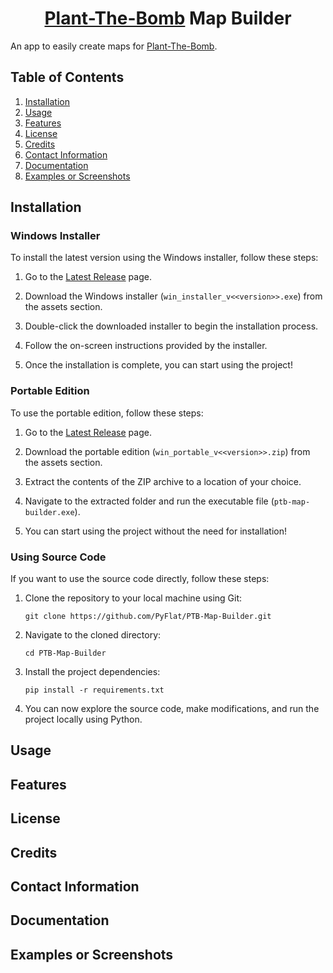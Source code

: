 <center>

# [Plant-The-Bomb](https://github.com/PyFlat/Plant-The-Bomb) Map Builder</center>

An app to easily create maps for [Plant-The-Bomb](https://github.com/PyFlat/Plant-The-Bomb).

## Table of Contents

1. [Installation](#installation)
2. [Usage](#usage)
3. [Features](#features)
4. [License](#license)
5. [Credits](#credits)
6. [Contact Information](#contact-information)
7. [Documentation](#documentation)
8. [Examples or Screenshots](#examples-or-screenshots)

## Installation

### Windows Installer

To install the latest version using the Windows installer, follow these steps:

1. Go to the [Latest Release](https://github.com/PyFlat/PTB-Map-Builder/releases/latest) page.

2. Download the Windows installer (`win_installer_v<<version>>.exe`) from the assets section.

3. Double-click the downloaded installer to begin the installation process.

4. Follow the on-screen instructions provided by the installer.

5. Once the installation is complete, you can start using the project!

### Portable Edition

To use the portable edition, follow these steps:

1. Go to the [Latest Release](https://github.com/PyFlat/PTB-Map-Builder/releases/latest) page.

2. Download the portable edition (`win_portable_v<<version>>.zip`) from the assets section.

3. Extract the contents of the ZIP archive to a location of your choice.

4. Navigate to the extracted folder and run the executable file (`ptb-map-builder.exe`).

5. You can start using the project without the need for installation!

### Using Source Code

If you want to use the source code directly, follow these steps:

1. Clone the repository to your local machine using Git:

   ```
   git clone https://github.com/PyFlat/PTB-Map-Builder.git
   ```

2. Navigate to the cloned directory:

   ```
   cd PTB-Map-Builder
   ```

3. Install the project dependencies:

   ```
   pip install -r requirements.txt
   ```

4. You can now explore the source code, make modifications, and run the project locally using Python.

## Usage

<ToDo>

## Features

<ToDo>

## License

<ToDo>

## Credits

<ToDo>

## Contact Information

<ToDo>

## Documentation

<ToDo>

## Examples or Screenshots

<ToDo>
